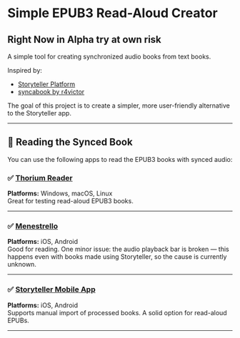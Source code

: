 # Simple EPUB3 Read-Aloud Creator

## Right Now in Alpha try at own risk

A simple tool for creating synchronized audio books from text books.

Inspired by:
- [Storyteller Platform](https://storyteller-platform.gitlab.io/storyteller/)
- [syncabook by r4victor](https://github.com/r4victor/syncabook)

The goal of this project is to create a simpler, more user-friendly alternative to the Storyteller app.

---

## 📖 Reading the Synced Book

You can use the following apps to read the EPUB3 books with synced audio:

### ✅ [Thorium Reader](https://www.edrlab.org/software/thorium-reader/)  
**Platforms:** Windows, macOS, Linux  
Great for testing read-aloud EPUB3 books.

---

### ✅ [Menestrello](https://github.com/readbeyond/menestrello)  
**Platforms:** iOS, Android  
Good for reading. One minor issue: the audio playback bar is broken — this happens even with books made using Storyteller, so the cause is currently unknown.

---

### ✅ [Storyteller Mobile App](https://storyteller-platform.gitlab.io/storyteller/docs/reading-your-books/storyteller-apps)  
**Platforms:** iOS, Android  
Supports manual import of processed books. A solid option for read-aloud EPUBs.

---
